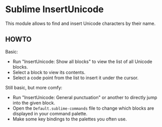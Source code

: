 # Sublime InsertUnicode

This module allows to find and insert Unicode characters by their name.

## HOWTO

Basic:

- Run "InsertUnicode: Show all blocks" to view the list of all Unicode blocks.
- Select a block to view its contents.
- Select a code point from the list to insert it under the cursor.

Still basic, but more comfy:

- Run "InsertUnicode: General punctuation" or another to directly jump into the given block.
- Open the `Default.sublime-commands` file to change which blocks are displayed in your command palette.
- Make some key bindings to the palettes you often use.
